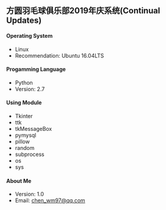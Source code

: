 ## 方圆羽毛球俱乐部2019年庆系统(Continual Updates)


#### Operating System
* Linux
* Recommendation: Ubuntu 16.04LTS


#### Progamming Language
* Python
* Version: 2.7


#### Using Module
* Tkinter
* ttk
* tkMessageBox
* pymysql
* pillow
* random
* subprocess
* os
* sys


#### About Me
* Version: 1.0
* Email: chen_wm97@qq.com
